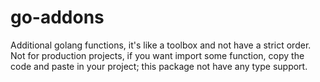 # go-addons
Additional golang functions, it's like a toolbox and not have a  strict 
order. Not for production projects, if you want import some function, 
copy the code and paste in your project; this package not have any type 
support.
